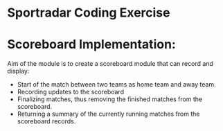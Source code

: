 # Sportradar Coding Exercise
# Scoreboard Implementation:

Aim of the module is to create a scoreboard module that can record and display:
- Start of the match between two teams as home team and away team.
- Recording updates to the scoreboard
- Finalizing matches, thus removing the finished matches from the scoreboard.
- Returning a summary of the currently running matches from the scoreboard records.


